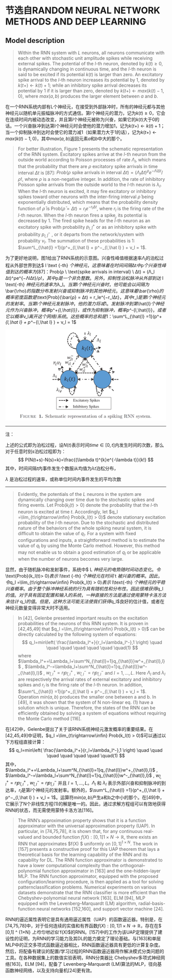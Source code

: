 # 节选自RANDOM NEURAL NETWORK METHODS AND DEEP LEARNING 

## Model description

> Within the RNN system with $L$ neurons, all neurons communicate with each other with stochastic unit amplitude spikes while receiving external spikes. The potential of the $l\text{-th}$ neuron, denoted by $k(t) \ge 0$, is dynamically changing in continuous time, and the $l\text{-th}$ neuron is said to be excited if its potential $k(t)$ is larger than zero. An excitatory spike arrival to the $l\text{-th}$ neuron increases its potential by $1$, denoted by $k(t+) ← k(t) + 1$; while an inhibitory spike arrival decreases its potential by $1$ if it is larger than zero, denoted by $k(t+) ← max(k(t) − 1, 0)$, where $max(a, b)$ produces the larger element between $a$ and $b$.

在一个RNN系统内部有L个神经元，在接受到外部脉冲时，所有的神经元都与其他神经元以随机单元振幅脉冲的方式通信。第l个神经元的潜力，记为$k(t) \ge 0$，它会在连续时间内被动态改变，并且第$l$个神经元被称为兴奋，如果它的$k(t)$大于0的话。一个兴奋脉冲到达第l个神经元时会使他的潜力增加$1$，记为$k(t+) ← k(t) + 1$；当一个抑制脉冲到达时会使它的潜力减$1$（如果潜力大于$1$的话），记为$k(t+) ← max(k(t) − 1, 0)$，其中$max(a,b)$返回元素$a$和$b$中大的那个。

> For better illustration, Figure 1 presents the schematic representation of the RNN system. Excitatory spikes arrive at the $l\text{-th}$ neuron from the outside world according to Poisson processes of rate $Λ_l$, which means that the probability that there are $ρ$ excitatory spike arrivals in time interval $Δt$ is [87]: $Prob(ρ \ \text{spike arrivals in interval} \ Δt) = (Λ_l Δt)^ρe^{−ΛlΔt}/ρ!$, where $ρ$ is a non-negative integer. In addition, the rate of inhibitory Poisson spike arrivals from the outside world to the $l\text{-th}$ neuron is $λ_l$. When the $l\text{-th}$ neuron is excited, it may fire excitatory or inhibitory spikes toward other neurons with the inter-firing interval $\bar{\rho}$ being exponentially distributed, which means that the probability density function of $\bar{ρ}$ is $\text{Prob}(\bar{ρ} = Δt) = r_le^{−r_lΔt}$, where $r_l$ is the firing rate of the $l\text{-th}$ neuron. When the $l\text{-th}$ neuron fires a spike, its potential is decreased by 1. The fired spike heads for the $\hat{l}\text{-th}$ neuron as an excitatory spike with probability $p^+_{l,\hat{l}}$ or as an inhibitory spike with probability $p^-_{l,\hat{l}}$ , or it departs from the network/system with probability $ν_l$. The summation of these probabilities is 1: $\sum^L_{\hat{l} =1}(p^+_{l,\hat l} + p^−_{l,\hat l} ) + ν_l = 1$.

为了更好地说明，图1给出了RNN系统的示意图。兴奋性峰值根据速率$Λ_l$的泊松过程从外部世界到达$ l \text {-th} $个神经元，这意味着在时间间隔$Δt$中$ρ$个兴奋性峰值到达的概率为[87]：$Prob(ρ \ \text{spike arrivals in interval} \ Δt) = (Λ_l Δt)^ρe^{−ΛlΔt}/ρ!$，其中$ρ$是一个非负整数。另外，抑制性泊松脉冲从外部到达$ l \text{-th} $神经元的速率为$λ_l$。 当第$l$个神经元兴奋时，他可能会以间隔为$\bar{\rho}$的指数分布发射兴奋或抑制脉冲到其他神经元，这意味着$\bar{\rho}$的概率密度函数是$\text{Prob}(\bar{ρ} = Δt) = r_le^{−r_lΔt}$，其中$r_l$是第$l$个神经元的发射率。当第$l$个神经元发射脉冲，他的潜力将减1。发射脉冲到第$\hat{l}$个神经元作为兴奋脉冲，概率$p^+_{l,\hat{l}}$，或作为抑制脉冲，概率$p^-_{l,\hat{l}}$，或者它以概率$ν_l$离开这个网络/系统。这些概率的总和是1：$\sum^L_{\hat{l} =1}(p^+_{l,\hat l} + p^−_{l,\hat l} ) + ν_l = 1$

![1569755874804](RNN.png)

-----

注：

上述的公式即为泊松过程，设$N(t)$表示时间$time \in [0,t]$内发生时间的次数，那么对于任意时刻$s$泊松过程即为：
$$
P(N(t+s)-N(s)=k)=\frac{(\lambda t)^{k}e^{-\lambda t}}{k!}
$$
其中，时间间隔$t$内事件发生个数服从均值为$\lambda t$泊松分布，

$\lambda$ 是泊松过程的速率，或称单位时间内事件发生的平均次数

-----

> Evidently, the potentials of the $L$ neurons in the system are dynamically changing over time due to the stochastic spikes and firing events. Let $\text{Prob}(k_l(t) > 0)$ denote the probability that the $l\text{-th}$ neuron is excited at time $t$. Accordingly, let $q_l =\lim_{t\rightarrow\infin} Prob(k_l(t) > 0)$ denote stationary excitation probability of the $l\text{-th}$ neuron. Due to the stochastic and distributed nature of the behaviors of the whole spiking neural system, it is difficult to obtain the value of $q_l$. For a system with fixed configurations and inputs, a straightforward method is to estimate the value of $q_l$ by using the Monte Carlo method. However, this method may not enable us to obtain a good estimation of $q_l$ or be applicable when the number of neurons becomes very large.

显然，由于随机脉冲和发射事件，系统中$ L $神经元的电势随时间动态变化。令$\text{Prob}(k_l(t)> 0)$表示$ l\text {-th} $个神经元在时间$ t $被兴奋的概率。因此，令$q_l =\lim_{t\rightarrow\infin} Prob(k_l(t) > 0)$表示$ l\text{-th} $个神经元的平稳兴奋概率。由于整个脉冲神经系统的行为具有随机性和分布性，因此很难获得$q_l$的值。对于具有固定配置和输入的系统，一种直接的方法是通过使用蒙特卡洛方法来估计$ q_l$的值。但是，这种方法可能无法使我们获得$q_l$良好的估计值，或者在神经元数量变得非常大时不适用。

> In [42], Gelenbe presented important results on the excitation probabilities of the neurons of this RNN system. It is proven in [42,45,49] that $q_l =\lim_{t\rightarrow\infin} Prob(k_l(t) > 0)$ can be directly calculated by the following system of equations:
> $$
> q_l=min\left( 
> \frac{\lambda_l^+}{r_l+\lambda_l^-},1
> \right)
> \quad  \quad \quad \quad \quad \quad \quad(1)
> $$
> where $\lambda_l^+=\Lambda_l+\sum^N_{\hat{l}=1}q_{\hat{l}}w^+_{\hat{l},l}$ , $\lambda_l^-=\lambda_l+\sum^N_{\hat{l}=1}q_{\hat{l}}w^-_{\hat{l},l}$ , $w^+_{\hat{l},l}=r_{\hat l}p^+_{\hat l,l}$ , $w^-_{\hat{l},l}=r_{\hat l}p^-_{\hat l,l}$ and $l = 1,..., L$. Here $Λ_l$ and $λ_l$ are respectively the arrival rates of external excitatory and inhibitory spikes and $r_l$ is the firing rate of the $l\text{-th}$ neuron. In addition, $\sum^L_{\hat{l} =1}(p^+_{l,\hat l} + p^−_{l,\hat l} ) + ν_l = 1$. Operation $min(a, b)$ produces the smaller one between a and b. In [49], it was shown that the system of N non-linear eq. (1)  have a solution which is unique. Therefore, the states of the RNN can be efficiently obtained by solving a system of equations without requiring the Monte Carlo method [116].

在[42]中，Gelenbe提出了关于该RNN系统神经元激发概率的重要结果。在[42,45,49]中证明，$q_l =\lim_{t\rightarrow\infin} Prob(k_l(t) > 0)$可以通过以下方程组直接计算：
$$
q_l=min\left(  \frac{\lambda_l^+}{r_l+\lambda_l^-},1 \right) \quad  \quad \quad \quad \quad \quad \quad(1)
$$
其中，$\lambda_l^+=\Lambda_l+\sum^N_{\hat{l}=1}q_{\hat{l}}w^+_{\hat{l},l}$ , $\lambda_l^-=\lambda_l+\sum^N_{\hat{l}=1}q_{\hat{l}}w^-_{\hat{l},l}$ , $w^+_{\hat{l},l}=r_{\hat l}p^+_{\hat l,l}$ , $w^-_{\hat{l},l}=r_{\hat l}p^-_{\hat l,l}$ 并且 $l = 1,..., L$。$Λ_l$ 和 $λ_l$ 表示外部兴奋和抑制脉冲的到达率，$r_l$是第$l$个神经元的发射率。额外的，$\sum^L_{\hat{l} =1}(p^+_{l,\hat l} + p^−_{l,\hat l} ) + ν_l = 1$。运算符$min(a, b)$产生a和b之中小的那个。在[49]中，它展示了N个非线性方程$(1)$的解是唯一的。因此，通过求解方程组可以有效地获得RNN的状态，而无需使用蒙特卡洛方法[116]。

> The RNN’s approximation property shows that it is a function approximator with the universal approximation property (UAP). In particular, in [74,75,78], it is shown that, for any continuous real-valued and bounded function $f(X) : [0, 1]1×N → \mathbb{R}$, there exists an RNN that approximates $f(X) $ uniformly on $[0, 1]^{1×N}$. The work in [157] presents a constructive proof for this UAP theorem that lays a theoretical basis for the learning capability of the RNN and its capability for DL. The RNN function approximator is demonstrated to have a lower computational complexity than the orthogonal–polynomial function approximator in [163] and the one-hidden-layer MLP. The RNN function approximator, equipped with the proposed configuration/learning procedure, is then applied as a tool for solving patternclassification problems. Numerical experiments on various datasets demonstrate that the RNN classifier is more efficient than the Chebyshev-polynomial neural network [163], ELM [94], MLP equipped with the Levenberg–Marquardt (LM) algorithm, radial-basis-function neural networks [152,160], and support vector machine [24].

RNN的逼近属性表明它是具有通用逼近属性（UAP）的函数逼近器。特别是，在[74,75,78]中，对于任何连续的实值和有界函数$f(X) : [0, 1]1×N → \mathbb{R}$，存在在$ [0,1] ^ {1×N} $上均匀地近似$ f(X)$的RNN。[157]中的工作为该UAP定理提供了建设性的证明，为RNN的学习能力及其DL的能力奠定了理论基础。与[163]和单层MLP中的正交多项式函数逼近器相比，RNN函数逼近器具有更低的计算复杂度。然后，将配备有建议的配置/学习过程的RNN函数逼近器用作解决模式分类问题的工具。在各种数据集上的数值实验表明，RNN分类器比 Chebyshev多项式神经网络[163]，ELM [94]，配备了 Levenberg–Marquardt (LM)算法的MLP，径向基函数神经网络，以及支持向量机[24]更有效。


